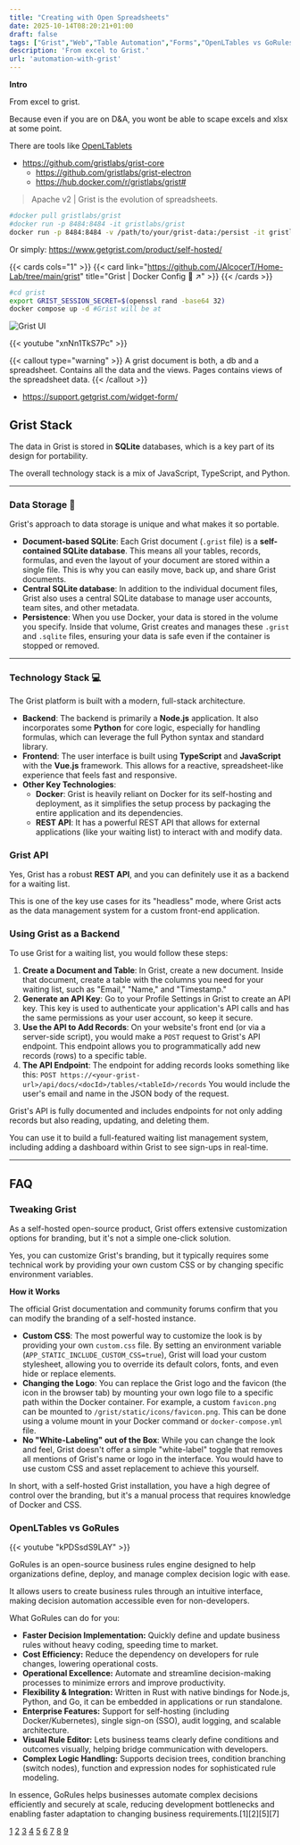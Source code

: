 ```yaml
---
title: "Creating with Open Spreadsheets"
date: 2025-10-14T08:20:21+01:00
draft: false
tags: ["Grist","Web","Table Automation","Forms","OpenLTables vs GoRules"]
description: 'From excel to Grist.'
url: 'automation-with-grist'
---
```



**Intro**

From excel to grist.

Because even if you are on D&A, you wont be able to scape excels and xlsx at some point.

There are tools like [OpenLTablets](https://jalcocert.github.io/JAlcocerT/understanding-openl-tablets/)

* https://github.com/gristlabs/grist-core
    * https://github.com/gristlabs/grist-electron
    * https://hub.docker.com/r/gristlabs/grist#

> Apache v2 | Grist is the evolution of spreadsheets.

```sh
#docker pull gristlabs/grist
#docker run -p 8484:8484 -it gristlabs/grist
docker run -p 8484:8484 -v /path/to/your/grist-data:/persist -it gristlabs/grist
```

Or simply: https://www.getgrist.com/product/self-hosted/


{{< cards cols="1" >}}
  {{< card link="https://github.com/JAlcocerT/Home-Lab/tree/main/grist" title="Grist | Docker Config 🐋 ↗" >}}
{{< /cards >}}


```sh
#cd grist
export GRIST_SESSION_SECRET=$(openssl rand -base64 32)
docker compose up -d #Grist will be at 
```

![Grist UI](/blog_img/selfh/HomeLab/grist.png)

<!-- https://www.youtube.com/watch?v=xnNn1TkS7Pc -->

{{< youtube "xnNn1TkS7Pc" >}}


{{< callout type="warning" >}}
A grist document is both, a db and a spreadsheet. Contains all the data and the views. Pages contains views of the spreadsheet data.
{{< /callout >}}

* https://support.getgrist.com/widget-form/

## Grist Stack

The data in Grist is stored in **SQLite** databases, which is a key part of its design for portability. 

The overall technology stack is a mix of JavaScript, TypeScript, and Python.

---

### Data Storage 💾

Grist's approach to data storage is unique and what makes it so portable.

* **Document-based SQLite**: Each Grist document (`.grist` file) is a **self-contained SQLite database**. This means all your tables, records, formulas, and even the layout of your document are stored within a single file. This is why you can easily move, back up, and share Grist documents.
* **Central SQLite database**: In addition to the individual document files, Grist also uses a central SQLite database to manage user accounts, team sites, and other metadata.
* **Persistence**: When you use Docker, your data is stored in the volume you specify. Inside that volume, Grist creates and manages these `.grist` and `.sqlite` files, ensuring your data is safe even if the container is stopped or removed.

---

### Technology Stack 💻

The Grist platform is built with a modern, full-stack architecture.

* **Backend**: The backend is primarily a **Node.js** application. It also incorporates some **Python** for core logic, especially for handling formulas, which can leverage the full Python syntax and standard library.
* **Frontend**: The user interface is built using **TypeScript** and **JavaScript** with the **Vue.js** framework. This allows for a reactive, spreadsheet-like experience that feels fast and responsive.
* **Other Key Technologies**:
    * **Docker**: Grist is heavily reliant on Docker for its self-hosting and deployment, as it simplifies the setup process by packaging the entire application and its dependencies.
    * **REST API**: It has a powerful REST API that allows for external applications (like your waiting list) to interact with and modify data.

### Grist API

Yes, Grist has a robust **REST API**, and you can definitely use it as a backend for a waiting list. 

This is one of the key use cases for its "headless" mode, where Grist acts as the data management system for a custom front-end application.

### Using Grist as a Backend

To use Grist for a waiting list, you would follow these steps:

1.  **Create a Document and Table**: In Grist, create a new document. Inside that document, create a table with the columns you need for your waiting list, such as "Email," "Name," and "Timestamp."
2.  **Generate an API Key**: Go to your Profile Settings in Grist to create an API key. This key is used to authenticate your application's API calls and has the same permissions as your user account, so keep it secure.
3.  **Use the API to Add Records**: On your website's front end (or via a server-side script), you would make a `POST` request to Grist's API endpoint. This endpoint allows you to programmatically add new records (rows) to a specific table.
4.  **The API Endpoint**: The endpoint for adding records looks something like this:
    `POST https://<your-grist-url>/api/docs/<docId>/tables/<tableId>/records`
    You would include the user's email and name in the JSON body of the request.

Grist's API is fully documented and includes endpoints for not only adding records but also reading, updating, and deleting them.

You can use it to build a full-featured waiting list management system, including adding a dashboard within Grist to see sign-ups in real-time.


---

## FAQ

### Tweaking Grist

As a self-hosted open-source product, Grist offers extensive customization options for branding, but it's not a simple one-click solution.

Yes, you can customize Grist's branding, but it typically requires some technical work by providing your own custom CSS or by changing specific environment variables.

**How it Works**

The official Grist documentation and community forums confirm that you can modify the branding of a self-hosted instance.

* **Custom CSS**: The most powerful way to customize the look is by providing your own `custom.css` file. By setting an environment variable (`APP_STATIC_INCLUDE_CUSTOM_CSS=true`), Grist will load your custom stylesheet, allowing you to override its default colors, fonts, and even hide or replace elements.
* **Changing the Logo**: You can replace the Grist logo and the favicon (the icon in the browser tab) by mounting your own logo file to a specific path within the Docker container. For example, a custom `favicon.png` can be mounted to `/grist/static/icons/favicon.png`. This can be done using a volume mount in your Docker command or `docker-compose.yml` file.
* **No "White-Labeling" out of the Box**: While you can change the look and feel, Grist doesn't offer a simple "white-label" toggle that removes all mentions of Grist's name or logo in the interface. You would have to use custom CSS and asset replacement to achieve this yourself.

In short, with a self-hosted Grist installation, you have a high degree of control over the branding, but it's a manual process that requires knowledge of Docker and CSS.



### OpenLTables vs GoRules

<!-- https://www.youtube.com/watch?v=kPDSsdS9LAY -->

{{< youtube "kPDSsdS9LAY" >}}


GoRules is an open-source business rules engine designed to help organizations define, deploy, and manage complex decision logic with ease. 

It allows users to create business rules through an intuitive interface, making decision automation accessible even for non-developers.

What GoRules can do for you:

- **Faster Decision Implementation:** Quickly define and update business rules without heavy coding, speeding time to market.
- **Cost Efficiency:** Reduce the dependency on developers for rule changes, lowering operational costs.
- **Operational Excellence:** Automate and streamline decision-making processes to minimize errors and improve productivity.
- **Flexibility & Integration:** Written in Rust with native bindings for Node.js, Python, and Go, it can be embedded in applications or run standalone.
- **Enterprise Features:** Support for self-hosting (including Docker/Kubernetes), single sign-on (SSO), audit logging, and scalable architecture.
- **Visual Rule Editor:** Lets business teams clearly define conditions and outcomes visually, helping bridge communication with developers.
- **Complex Logic Handling:** Supports decision trees, condition branching (switch nodes), function and expression nodes for sophisticated rule modeling.

In essence, GoRules helps businesses automate complex decisions efficiently and securely at scale, reducing development bottlenecks and enabling faster adaptation to changing business requirements.[1][2][5][7]

[1](https://gorules.io)
[2](https://docs.gorules.io/docs/user-manual)
[3](https://www.nected.ai/blog/rule-engine-in-node-js-javascript)
[4](https://github.com/Icheka/go-rules-engine)
[5](https://github.com/gorules/zen)
[6](https://www.reddit.com/r/golang/comments/xdunm8/guide_to_rule_engines/)
[7](https://www.youtube.com/watch?v=kPDSsdS9LAY)
[8](https://www.reddit.com/r/golang/comments/1aowt8y/gorules_business_rules_engine_for_go/)
[9](https://blog.elest.io/tag/open-source-softwares/)